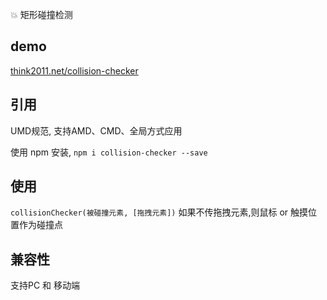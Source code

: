 💥 矩形碰撞检测

## demo
[think2011.net/collision-checker](http://think2011.net/collision-checker)

## 引用
UMD规范, 支持AMD、CMD、全局方式应用

使用 npm 安装, `npm i collision-checker --save`

## 使用
`collisionChecker(被碰撞元素, [拖拽元素])`  如果不传拖拽元素,则鼠标 or 触摸位置作为碰撞点

## 兼容性
支持PC 和 移动端